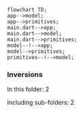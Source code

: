 <!---
Generated by https://github.com/polina-c/layerlens
Dependencies that create loops (inversions) are marked with `!`.
-->

```mermaid
flowchart TD;
app-->model;
app-->primitives;
main.dart-->app;
main.dart-->model;
main.dart-->primitives;
model--!-->app;
model-->primitives;
primitives--!-->model;
```

### Inversions
In this folder: 2

Including sub-folders: 2

